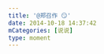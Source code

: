 ```yaml
---
title: '@郑召作 😏'
date: 2014-10-18 14:37:42
mCategories: [说说]
type: moment
---
```


<div id="pics-20141018143742"></div>

<script>
var data = [
    {"link": "2014-10-18_000000.webp", "type": "shuoshuo"}
];
picsRender(data, "pics-20141018143742");
</script>
